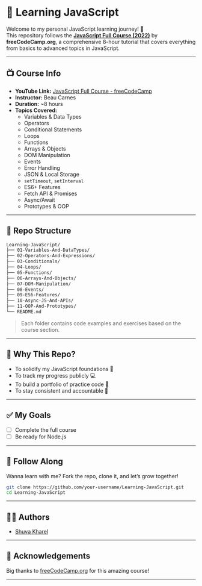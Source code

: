 # 📘 Learning JavaScript

Welcome to my personal JavaScript learning journey! 🚀  
This repository follows the **[JavaScript Full Course (2022)](https://www.youtube.com/watch?v=jS4aFq5-91M)** by **freeCodeCamp.org**, a comprehensive 8-hour tutorial that covers everything from basics to advanced topics in JavaScript.

---

## 📺 Course Info

- **YouTube Link:** [JavaScript Full Course - freeCodeCamp](https://www.youtube.com/watch?v=jS4aFq5-91M)
- **Instructor:** Beau Carnes
- **Duration:** ~8 hours
- **Topics Covered:**
  - Variables & Data Types
  - Operators
  - Conditional Statements
  - Loops
  - Functions
  - Arrays & Objects
  - DOM Manipulation
  - Events
  - Error Handling
  - JSON & Local Storage
  - `setTimeout`, `setInterval`
  - ES6+ Features
  - Fetch API & Promises
  - Async/Await
  - Prototypes & OOP

---

## 📂 Repo Structure

```bash
Learning-JavaScript/
├── 01-Variables-And-DataTypes/
├── 02-Operators-And-Expressions/
├── 03-Conditionals/
├── 04-Loops/
├── 05-Functions/
├── 06-Arrays-And-Objects/
├── 07-DOM-Manipulation/
├── 08-Events/
├── 09-ES6-Features/
├── 10-Async-JS-And-APIs/
├── 11-OOP-And-Prototypes/
└── README.md
```

> Each folder contains code examples and exercises based on the course section.

---

## 🧠 Why This Repo?

- To solidify my JavaScript foundations 🧱
- To track my progress publicly 💻
- To build a portfolio of practice code 📁
- To stay consistent and accountable 🧭

---

## ✅ My Goals

- [ ] Complete the full course
- [ ] Be ready for Node.js

---

## 🚀 Follow Along

Wanna learn with me? Fork the repo, clone it, and let’s grow together!

```bash
git clone https://github.com/your-username/Learning-JavaScript.git
cd Learning-JavaScript
```

---

## 🧑‍💻 Authors

- [Shuva Kharel](https://github.com/shuva-kharel)

---

## 🌟 Acknowledgements

Big thanks to [freeCodeCamp.org](https://www.freecodecamp.org/) for this amazing course!

---
